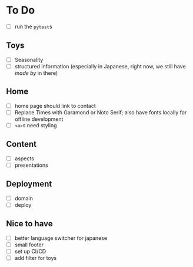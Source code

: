 # To Do
- [ ] run the `pytest`s

## Toys
- [ ] Seasonality
- [ ] structured information (especially in Japanese, right now, we still have *made by* in there)

## Home
- [ ] home page should link to contact
- [ ] Replace Times with Garamond or Noto Serif; also have fonts locally for offline development
- [ ] `<a>`s need styling

## Content
- [ ] aspects
- [ ] presentations

## Deployment
- [ ] domain
- [ ] deploy

## Nice to have
- [ ] better language switcher for japanese
- [ ] small footer
- [ ] set up CI/CD
- [ ] add filter for toys
